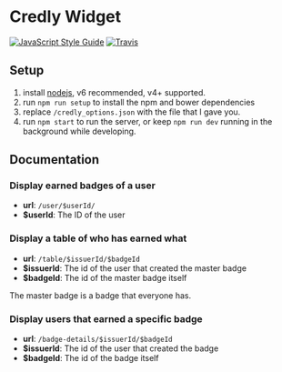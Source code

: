 # Credly Widget
[![JavaScript Style Guide](https://img.shields.io/badge/code%20style-standard-brightgreen.svg)](http://standardjs.com/) [![Travis](https://img.shields.io/travis/nloomans/coderclass-ranking.svg?maxAge=2592000)](https://travis-ci.org/nloomans/coderclass-ranking)

## Setup

1. install [nodejs](https://nodejs.org/en/download/package-manager/), v6 recommended, v4+ supported.
2. run `npm run setup` to install the npm and bower dependencies
3. replace `/credly_options.json` with the file that I gave you.
3. run `npm start` to run the server, or keep `npm run dev` running in the
    background while developing.

## Documentation

### Display earned badges of a user

 - **url**: `/user/$userId/`
 - **$userId**: The ID of the user
 
### Display a table of who has earned what

 - **url**: `/table/$issuerId/$badgeId`
 - **$issuerId**: The id of the user that created the master badge
 - **$badgeId**: The id of the master badge itself
 
The master badge is a badge that everyone has.

### Display users that earned a specific badge

 - **url**: `/badge-details/$issuerId/$badgeId`
 - **$issuerId**: The id of the user that created the badge
 - **$badgeId**: The id of the badge itself
